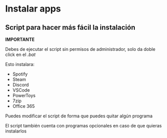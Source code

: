 <h1>Instalar apps</h1>
<h2>Script para hacer más fácil la instalación</h2>
<strong>IMPORTANTE</strong>
<p>Debes de ejecutar el script sin permisos de administrador, solo da doble click en el <i>.bat</i></p>
<p>Esto instalara:</p>
<ul>
  <li>Spotify</li>
  <li>Steam</li>
  <li>Discord</li>
  <li>VSCode</li>
  <li>PowerToys</li>
  <li>7zip</li>
  <li>Office 365</li>
</ul>
<p>Puedes modificar el script de forma que puedes quitar algún programa</p>
<p>El script también cuenta con programas opcionales en caso de que quieras instalarlos</p>

